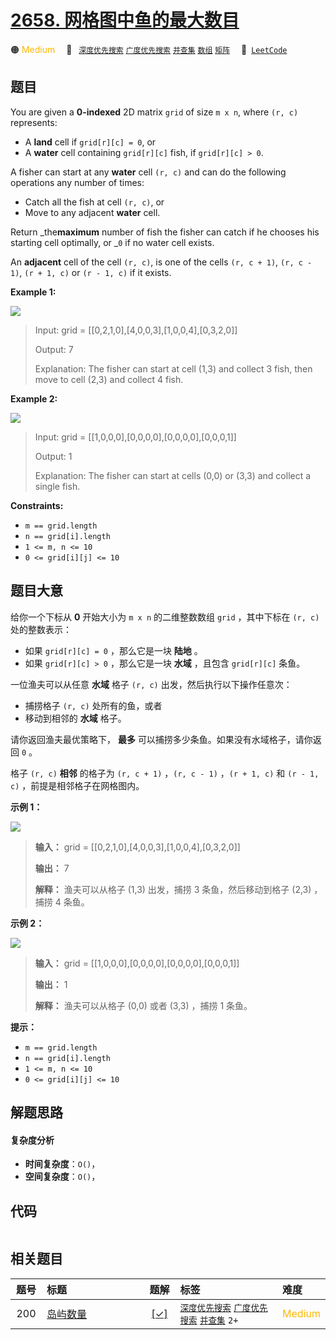 # [2658. 网格图中鱼的最大数目](https://leetcode.com/problems/maximum-number-of-fish-in-a-grid)

🟠 <font color=#ffb800>Medium</font>&emsp; 🔖&ensp; [`深度优先搜索`](/outline/tag/depth-first-search.md) [`广度优先搜索`](/outline/tag/breadth-first-search.md) [`并查集`](/outline/tag/union-find.md) [`数组`](/outline/tag/array.md) [`矩阵`](/outline/tag/matrix.md)&emsp; 🔗&ensp;[`LeetCode`](https://leetcode.com/problems/maximum-number-of-fish-in-a-grid)

## 题目

You are given a **0-indexed** 2D matrix `grid` of size `m x n`, where `(r, c)`
represents:

  * A **land** cell if `grid[r][c] = 0`, or
  * A **water** cell containing `grid[r][c]` fish, if `grid[r][c] > 0`.

A fisher can start at any **water** cell `(r, c)` and can do the following
operations any number of times:

  * Catch all the fish at cell `(r, c)`, or
  * Move to any adjacent **water** cell.

Return _the**maximum** number of fish the fisher can catch if he chooses his
starting cell optimally, or _`0` if no water cell exists.

An **adjacent** cell of the cell `(r, c)`, is one of the cells `(r, c + 1)`,
`(r, c - 1)`, `(r + 1, c)` or `(r - 1, c)` if it exists.



**Example 1:**

![](https://assets.leetcode.com/uploads/2023/03/29/example.png)

> Input: grid = [[0,2,1,0],[4,0,0,3],[1,0,0,4],[0,3,2,0]]
> 
> Output: 7
> 
> Explanation: The fisher can start at cell (1,3) and collect 3 fish, then move to cell (2,3) and collect 4 fish.

**Example 2:**

![](https://assets.leetcode.com/uploads/2023/03/29/example2.png)

> Input: grid = [[1,0,0,0],[0,0,0,0],[0,0,0,0],[0,0,0,1]]
> 
> Output: 1
> 
> Explanation: The fisher can start at cells (0,0) or (3,3) and collect a single fish. 

**Constraints:**

  * `m == grid.length`
  * `n == grid[i].length`
  * `1 <= m, n <= 10`
  * `0 <= grid[i][j] <= 10`


## 题目大意

给你一个下标从 **0**  开始大小为 `m x n` 的二维整数数组 `grid` ，其中下标在 `(r, c)` 处的整数表示：

  * 如果 `grid[r][c] = 0` ，那么它是一块 **陆地**  。
  * 如果 `grid[r][c] > 0` ，那么它是一块 **水域**  ，且包含 `grid[r][c]` 条鱼。

一位渔夫可以从任意 **水域**  格子 `(r, c)` 出发，然后执行以下操作任意次：

  * 捕捞格子 `(r, c)` 处所有的鱼，或者
  * 移动到相邻的 **水域**  格子。

请你返回渔夫最优策略下， **最多**  可以捕捞多少条鱼。如果没有水域格子，请你返回 `0` 。

格子 `(r, c)` **相邻**  的格子为 `(r, c + 1)` ，`(r, c - 1)` ，`(r + 1, c)` 和 `(r - 1,
c)` ，前提是相邻格子在网格图内。



**示例 1：**

![](https://assets.leetcode.com/uploads/2023/03/29/example.png)

> 
> 
> 
> 
> 
> **输入：** grid = [[0,2,1,0],[4,0,0,3],[1,0,0,4],[0,3,2,0]]
> 
> **输出：** 7
> 
> **解释：** 渔夫可以从格子 (1,3) 出发，捕捞 3 条鱼，然后移动到格子 (2,3) ，捕捞 4 条鱼。
> 
> 

**示例 2：**

![](https://assets.leetcode.com/uploads/2023/03/29/example2.png)

> 
> 
> 
> 
> 
> **输入：** grid = [[1,0,0,0],[0,0,0,0],[0,0,0,0],[0,0,0,1]]
> 
> **输出：** 1
> 
> **解释：** 渔夫可以从格子 (0,0) 或者 (3,3) ，捕捞 1 条鱼。
> 
> 



**提示：**

  * `m == grid.length`
  * `n == grid[i].length`
  * `1 <= m, n <= 10`
  * `0 <= grid[i][j] <= 10`


## 解题思路

#### 复杂度分析

- **时间复杂度**：`O()`，
- **空间复杂度**：`O()`，

## 代码

```javascript

```

## 相关题目

<!-- prettier-ignore -->
| 题号 | 标题 | 题解 | 标签 | 难度 |
| :------: | :------ | :------: | :------ | :------ |
| 200 | [岛屿数量](https://leetcode.com/problems/number-of-islands) | [[✓]](/problem/0200.md) |  [`深度优先搜索`](/outline/tag/depth-first-search.md) [`广度优先搜索`](/outline/tag/breadth-first-search.md) [`并查集`](/outline/tag/union-find.md) `2+` | <font color=#ffb800>Medium</font> |

<style>
.blue {
    background-color: #096dd9;
    padding: 0.25rem 0.5rem;
    margin: 0;
    font-size: 0.85em;
    border-radius: 3px;
    color: white;
    font-weight: 500;
}
table th:first-of-type { width: 10%; }
table th:nth-of-type(2) { width: 35%; }
table th:nth-of-type(3) { width: 10%; }
table th:nth-of-type(4) { width: 35%; }
table th:nth-of-type(5) { width: 10%; }
</style>
